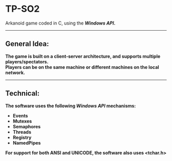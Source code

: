 # TP-SO2
Arkanoid game coded in C, using the <b><i>Windows API</i><b>.<br>
<hr>
<h2>General Idea:</h2>
The game is built on a client-server architecture, and supports multiple players/spectators.<br>
Players can be on the same machine or different machines on the local network.
<hr>
<h2>Technical:</h2>
The software uses the following <i>Windows API</i> mechanisms:
<ul>
  <li>Events</li>
  <li>Mutexes</li>
  <li>Semaphores</li>
  <li>Threads</li>
  <li>Registry</li>
  <li>NamedPipes</li>
</ul>
For support for both ANSI and UNICODE, the software also uses 	&lt;tchar.h&gt;
